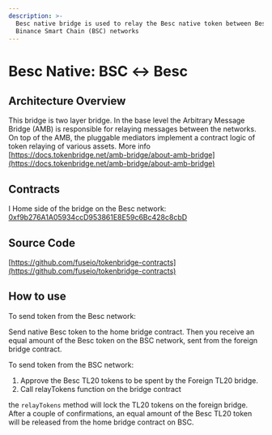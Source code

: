 ```yaml
---
description: >-
  Besc native bridge is used to relay the Besc native token between Besc and
  Binance Smart Chain (BSC) networks
---
```


# Besc Native: BSC ↔ Besc

## Architecture Overview

This bridge is two layer bridge. In the base level the Arbitrary Message Bridge \(AMB\) is responsible for relaying messages between the networks. On top of the AMB,  the pluggable mediators implement a contract logic of token relaying of various assets. More info [https://docs.tokenbridge.net/amb-bridge/about-amb-bridge](https://docs.tokenbridge.net/amb-bridge/about-amb-bridge)

## Contracts
I
Home side of the bridge on the Besc network: [0xf9b276A1A05934ccD953861E8E59c6Bc428c8cbD](https://bescscan.io/address/0xf9b276A1A05934ccD953861E8E59c6Bc428c8cbD/transactions)

## Source Code

[https://github.com/fuseio/tokenbridge-contracts](https://github.com/fuseio/tokenbridge-contracts)

## How to use

To send token from the Besc network:

Send native Besc token to the home bridge contract. Then you receive an equal amount of the Besc token on the BSC network, sent from the foreign bridge contract.

To send token from the BSC network:

1. Approve the Besc TL20 tokens to be spent by the Foreign TL20 bridge. 
2. Call relayTokens function on the bridge contract

the `relayTokens` method will lock the TL20 tokens on the foreign bridge. After a couple of confirmations, an equal amount of the Besc TL20 token will be released from the home bridge contract on BSC.

#### 

#### 

